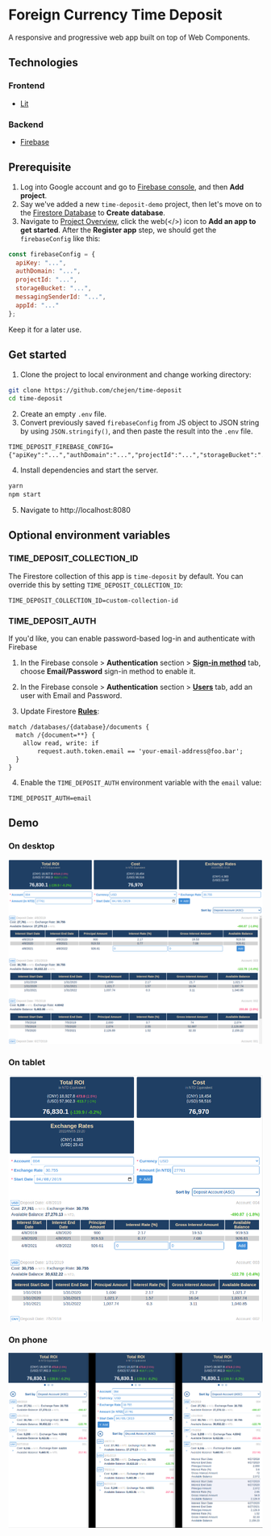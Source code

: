 # Foreign Currency Time Deposit
A responsive and progressive web app built on top of Web Components.

## Technologies

### Frontend
- [Lit](https://lit.dev/)

### Backend
- [Firebase](https://firebase.google.com/)

## Prerequisite
1. Log into Google account and go to [Firebase console](https://console.firebase.google.com/), and then **Add project**.
2. Say we've added a new `time-deposit-demo` project, then let's move on to the [Firestore Database](https://console.firebase.google.com/project/time-deposit-demo/firestore) to **Create database**.
3. Navigate to [Project Overview](https://console.firebase.google.com/project/time-deposit-demo/overview), click the web(</>) icon to **Add an app to get started**. After the **Register app** step, we should get the `firebaseConfig` like this:
```js
const firebaseConfig = {
  apiKey: "...",
  authDomain: "...",
  projectId: "...",
  storageBucket: "...",
  messagingSenderId: "...",
  appId: "..."
};
```
Keep it for a later use.

## Get started
1. Clone the project to local environment and change working directory:
```sh
git clone https://github.com/chejen/time-deposit
cd time-deposit
```
2. Create an empty `.env` file.
3. Convert previously saved `firebaseConfig` from JS object to JSON string by using `JSON.stringify()`, and then paste the result into the `.env` file.
```properties
TIME_DEPOSIT_FIREBASE_CONFIG={"apiKey":"...","authDomain":"...","projectId":"...","storageBucket":"...","messagingSenderId":"...","appId":"..."}
```
4. Install dependencies and start the server.
```sh
yarn
npm start
```
5. Navigate to http://localhost:8080


## Optional environment variables
### TIME_DEPOSIT_COLLECTION_ID
The Firestore collection of this app is `time-deposit` by default. You can override this by setting `TIME_DEPOSIT_COLLECTION_ID`:
```properties
TIME_DEPOSIT_COLLECTION_ID=custom-collection-id
```

### TIME_DEPOSIT_AUTH
If you'd like, you can enable password-based log-in and authenticate with Firebase
1. In the Firebase console > **Authentication** section > [**Sign-in method**](https://console.firebase.google.com/project/time-deposit-demo/authentication/providers) tab, choose **Email/Password** sign-in method to enable it.
2. In the Firebase console > **Authentication** section > [**Users**](https://console.firebase.google.com/project/time-deposit-demo/authentication/users) tab, add an user with Email and Password.

3. Update Firestore [**Rules**](https://console.firebase.google.com/project/automatic-time-deposit/firestore/rules):
```
match /databases/{database}/documents {
  match /{document=**} {
    allow read, write: if
        request.auth.token.email == 'your-email-address@foo.bar';
  }
}
```

4. Enable the `TIME_DEPOSIT_AUTH` environment variable with the `email` value:
```properties
TIME_DEPOSIT_AUTH=email
```

## Demo
### On desktop
![desktop](./demo/desktop.png)

### On tablet
![tablet](./demo/tablet.png)

### On phone
![phone](./demo/phone.png)
